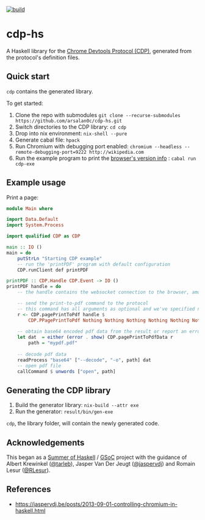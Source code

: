 [![build](https://github.com/arsalan0c/cdp-hs/actions/workflows/build.yaml/badge.svg)](https://github.com/arsalan0c/cdp-hs/actions/workflows/build.yaml)
# cdp-hs

A Haskell library for the [Chrome Devtools Protocol (CDP)](https://chromedevtools.github.io/devtools-protocol/), generated from the protocol's definition files.


## Quick start

`cdp` contains the generated library.

To get started:

1. Clone the repo with submodules `git clone --recurse-submodules https://github.com/arsalan0c/cdp-hs.git`
2. Switch directories to the CDP library: `cd cdp`
3. Drop into nix environment: `nix-shell --pure`
4. Generate cabal file: `hpack`
5. Run Chromium with debugging port enabled: `chromium --headless --remote-debugging-port=9222 http://wikipedia.com`
6. Run the example program to print the [browser's version info](https://chromedevtools.github.io/devtools-protocol/tot/Browser/#method-getVersion) : `cabal run cdp-exe`

## Example usage

Print a page:

```hs
module Main where

import Data.Default
import System.Process

import qualified CDP as CDP

main :: IO ()
main = do
    putStrLn "Starting CDP example"
    -- run the 'printPDF' program with default configuration
    CDP.runClient def printPDF

printPDF :: CDP.Handle CDP.Event -> IO ()
printPDF handle = do 
    -- the handle contains the websocket connection to the browser, amongst other state

    -- send the print-to-pdf command to the protocol
    -- this command has all arguments as optional and we've specified none
    r <- CDP.pagePrintToPdf handle $ 
        CDP.PPagePrintToPdf Nothing Nothing Nothing Nothing Nothing Nothing Nothing Nothing Nothing Nothing Nothing Nothing Nothing Nothing
        
    -- obtain base64 encoded pdf data from the result or report an error
    let dat  = either (error . show) CDP.pagePrintToPdfData r
        path = "mypdf.pdf" 
    
    -- decode pdf data
    readProcess "base64" ["--decode", "-o", path] dat
    -- open pdf file
    callCommand $ unwords ["open", path]
```

## Generating the CDP library

1. Build the generator library: `nix-build --attr exe`
2. Run the generator: `result/bin/gen-exe`

`cdp`, the library folder, will contain the newly generated code.

## Acknowledgements

This began as a [Summer of Haskell](https://summer.haskell.org) / [GSoC](https://summerofcode.withgoogle.com) project with the guidance of Albert Krewinkel ([@tarleb](https://github.com/tarleb)), Jasper Van Der Jeugt ([@jaspervdj](https://github.com/jaspervdj)) and Romain Lesur ([@RLesur](https://github.com/rlesur)).  

## References

- https://jaspervdj.be/posts/2013-09-01-controlling-chromium-in-haskell.html
